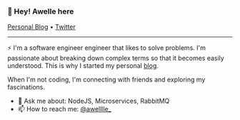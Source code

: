 ### 👋 Hey! Awelle here

<p>
  <a href="https://uncomplex.io">Personal Blog</a> •
  <a href="https://twitter.com/awelllle">Twitter</a>
</p>

---

⚡ I'm a software engineer engineer that likes to solve problems. I'm passionate about breaking down complex terms so that it becomes easily understood. This is why I started my personal [blog](https://uncomplex.io).

When I'm not coding, I'm connecting with friends and exploring my fascinations.



 - 💬 Ask me about: NodeJS, Microservices, RabbitMQ
 - 📫 How to reach me:  [@awelllle_](https://twitter.com/awelllle)
 
 
 
 
<!--
**awelllle/awelllle** is a ✨ _special_ ✨ repository because its `README.md` (this file) appears on your GitHub profile.

Here are some ideas to get you started:

- 🔭 I’m currently working on ...
- 🌱 I’m currently learning ...
- 👯 I’m looking to collaborate on ...
- 🤔 I’m looking for help with ...
- 💬 Ask me about ...
- 📫 How to reach me: ...
- 😄 Pronouns: ...
- ⚡ Fun fact: ...
-->
